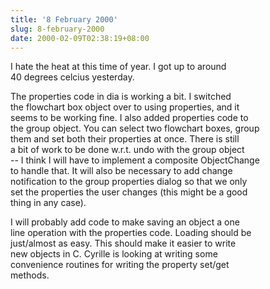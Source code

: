 ```yaml
---
title: '8 February 2000'
slug: 8-february-2000
date: 2000-02-09T02:38:19+08:00
---
```


I hate the heat at this time of year. I got up to around\
40 degrees celcius yesterday.

The properties code in dia is working a bit. I switched\
the flowchart box object over to using properties, and it\
seems to be working fine. I also added properties code to\
the group object. You can select two flowchart boxes, group\
them and set both their properties at once. There is still\
a bit of work to be done w.r.t. undo with the group object\
\-- I think I will have to implement a composite ObjectChange\
to handle that. It will also be necessary to add change\
notification to the group properties dialog so that we only\
set the properties the user changes (this might be a good\
thing in any case).

I will probably add code to make saving an object a one\
line operation with the properties code. Loading should be\
just/almost as easy. This should make it easier to write\
new objects in C. Cyrille is looking at writing some\
convenience routines for writing the property set/get\
methods.
